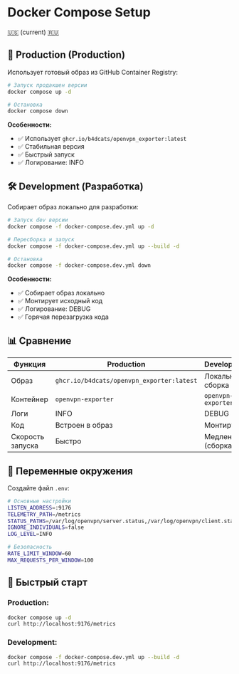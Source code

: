 # Docker Compose Setup

[🇺🇸](DOCKER_COMPOSE.md) (current) [🇷🇺](../ru/DOCKER_COMPOSE.md)

## 🚀 Production (Production)

Использует готовый образ из GitHub Container Registry:

```bash
# Запуск продакшен версии
docker compose up -d

# Остановка
docker compose down
```

**Особенности:**
- ✅ Использует `ghcr.io/b4dcats/openvpn_exporter:latest`
- ✅ Стабильная версия
- ✅ Быстрый запуск
- ✅ Логирование: INFO

## 🛠️ Development (Разработка)

Собирает образ локально для разработки:

```bash
# Запуск dev версии
docker compose -f docker-compose.dev.yml up -d

# Пересборка и запуск
docker compose -f docker-compose.dev.yml up --build -d

# Остановка
docker compose -f docker-compose.dev.yml down
```

**Особенности:**
- ✅ Собирает образ локально
- ✅ Монтирует исходный код
- ✅ Логирование: DEBUG
- ✅ Горячая перезагрузка кода

## 📊 Сравнение

| Функция | Production | Development |
|---------|------------|-------------|
| Образ | `ghcr.io/b4dcats/openvpn_exporter:latest` | Локальная сборка |
| Контейнер | `openvpn-exporter` | `openvpn-exporter-dev` |
| Логи | INFO | DEBUG |
| Код | Встроен в образ | Монтируется |
| Скорость запуска | Быстро | Медленно (сборка) |

## 🔧 Переменные окружения

Создайте файл `.env`:

```bash
# Основные настройки
LISTEN_ADDRESS=:9176
TELEMETRY_PATH=/metrics
STATUS_PATHS=/var/log/openvpn/server.status,/var/log/openvpn/client.status
IGNORE_INDIVIDUALS=false
LOG_LEVEL=INFO

# Безопасность
RATE_LIMIT_WINDOW=60
MAX_REQUESTS_PER_WINDOW=100
```

## 🚀 Быстрый старт

### Production:
```bash
docker compose up -d
curl http://localhost:9176/metrics
```

### Development:
```bash
docker compose -f docker-compose.dev.yml up --build -d
curl http://localhost:9176/metrics
```
